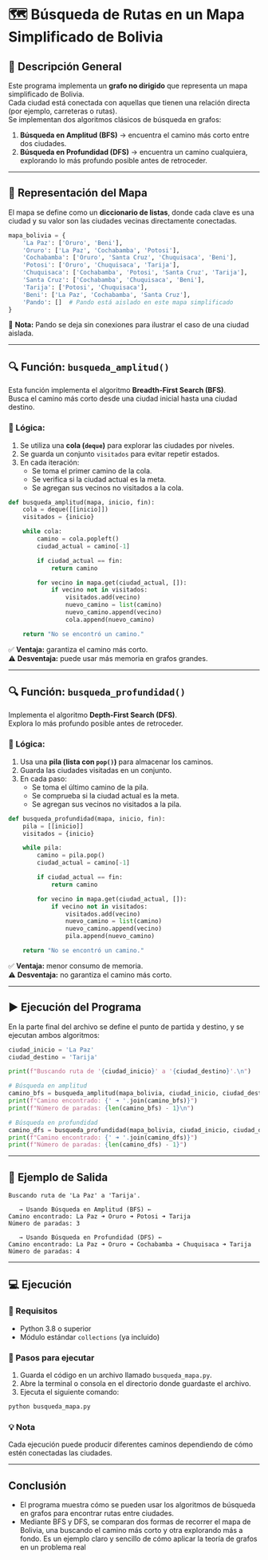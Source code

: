 # 🗺️ Búsqueda de Rutas en un Mapa Simplificado de Bolivia

## 📘 Descripción General

Este programa implementa un **grafo no dirigido** que representa un mapa simplificado de Bolivia.  
Cada ciudad está conectada con aquellas que tienen una relación directa (por ejemplo, carreteras o rutas).  
Se implementan dos algoritmos clásicos de búsqueda en grafos:

1. **Búsqueda en Amplitud (BFS)** → encuentra el camino más corto entre dos ciudades.  
2. **Búsqueda en Profundidad (DFS)** → encuentra un camino cualquiera, explorando lo más profundo posible antes de retroceder.

---

## 🧩 Representación del Mapa

El mapa se define como un **diccionario de listas**, donde cada clave es una ciudad y su valor son las ciudades vecinas directamente conectadas.

```python
mapa_bolivia = {
    'La Paz': ['Oruro', 'Beni'],
    'Oruro': ['La Paz', 'Cochabamba', 'Potosi'],
    'Cochabamba': ['Oruro', 'Santa Cruz', 'Chuquisaca', 'Beni'],
    'Potosi': ['Oruro', 'Chuquisaca', 'Tarija'],
    'Chuquisaca': ['Cochabamba', 'Potosi', 'Santa Cruz', 'Tarija'],
    'Santa Cruz': ['Cochabamba', 'Chuquisaca', 'Beni'],
    'Tarija': ['Potosi', 'Chuquisaca'],
    'Beni': ['La Paz', 'Cochabamba', 'Santa Cruz'],
    'Pando': []  # Pando está aislado en este mapa simplificado
}
```

📍 **Nota:** Pando se deja sin conexiones para ilustrar el caso de una ciudad aislada.

---

## 🔍 Función: `busqueda_amplitud()`

Esta función implementa el algoritmo **Breadth-First Search (BFS)**.  
Busca el camino más corto desde una ciudad inicial hasta una ciudad destino.

### 🔧 Lógica:
1. Se utiliza una **cola (`deque`)** para explorar las ciudades por niveles.  
2. Se guarda un conjunto `visitados` para evitar repetir estados.  
3. En cada iteración:
   - Se toma el primer camino de la cola.
   - Se verifica si la ciudad actual es la meta.
   - Se agregan sus vecinos no visitados a la cola.

```python
def busqueda_amplitud(mapa, inicio, fin):
    cola = deque([[inicio]])
    visitados = {inicio}

    while cola:
        camino = cola.popleft()
        ciudad_actual = camino[-1]

        if ciudad_actual == fin:
            return camino

        for vecino in mapa.get(ciudad_actual, []):
            if vecino not in visitados:
                visitados.add(vecino)
                nuevo_camino = list(camino)
                nuevo_camino.append(vecino)
                cola.append(nuevo_camino)

    return "No se encontró un camino."
```

✅ **Ventaja:** garantiza el camino más corto.  
⚠️ **Desventaja:** puede usar más memoria en grafos grandes.

---

## 🔍 Función: `busqueda_profundidad()`

Implementa el algoritmo **Depth-First Search (DFS)**.  
Explora lo más profundo posible antes de retroceder.

### 🔧 Lógica:
1. Usa una **pila (lista con `pop()`)** para almacenar los caminos.
2. Guarda las ciudades visitadas en un conjunto.
3. En cada paso:
   - Se toma el último camino de la pila.
   - Se comprueba si la ciudad actual es la meta.
   - Se agregan sus vecinos no visitados a la pila.

```python
def busqueda_profundidad(mapa, inicio, fin):
    pila = [[inicio]]
    visitados = {inicio}

    while pila:
        camino = pila.pop()
        ciudad_actual = camino[-1]

        if ciudad_actual == fin:
            return camino

        for vecino in mapa.get(ciudad_actual, []):
            if vecino not in visitados:
                visitados.add(vecino)
                nuevo_camino = list(camino)
                nuevo_camino.append(vecino)
                pila.append(nuevo_camino)

    return "No se encontró un camino."
```

✅ **Ventaja:** menor consumo de memoria.  
⚠️ **Desventaja:** no garantiza el camino más corto.

---

## ▶️ Ejecución del Programa

En la parte final del archivo se define el punto de partida y destino, y se ejecutan ambos algoritmos:

```python
ciudad_inicio = 'La Paz'
ciudad_destino = 'Tarija'

print(f"Buscando ruta de '{ciudad_inicio}' a '{ciudad_destino}'.\n")

# Búsqueda en amplitud
camino_bfs = busqueda_amplitud(mapa_bolivia, ciudad_inicio, ciudad_destino)
print(f"Camino encontrado: {' ➜ '.join(camino_bfs)}")
print(f"Número de paradas: {len(camino_bfs) - 1}\n")

# Búsqueda en profundidad
camino_dfs = busqueda_profundidad(mapa_bolivia, ciudad_inicio, ciudad_destino)
print(f"Camino encontrado: {' ➜ '.join(camino_dfs)}")
print(f"Número de paradas: {len(camino_dfs) - 1}")
```

---

## 🧠 Ejemplo de Salida

```text
Buscando ruta de 'La Paz' a 'Tarija'.

   → Usando Búsqueda en Amplitud (BFS) ←
Camino encontrado: La Paz ➜ Oruro ➜ Potosi ➜ Tarija
Número de paradas: 3

   → Usando Búsqueda en Profundidad (DFS) ←
Camino encontrado: La Paz ➜ Oruro ➜ Cochabamba ➜ Chuquisaca ➜ Tarija
Número de paradas: 4
```

---

## 💻 Ejecución

### 🔧 Requisitos
- Python 3.8 o superior
- Módulo estándar `collections` (ya incluido)

### 🚀 Pasos para ejecutar
1. Guarda el código en un archivo llamado `busqueda_mapa.py`.
2. Abre la terminal o consola en el directorio donde guardaste el archivo.
3. Ejecuta el siguiente comando:

```bash
python busqueda_mapa.py
```

### 💡 Nota
Cada ejecución puede producir diferentes caminos dependiendo de cómo estén conectadas las ciudades.

---

## Conclusión

* El programa muestra cómo se pueden usar los algoritmos de búsqueda en grafos para encontrar rutas entre ciudades.
* Mediante BFS y DFS, se comparan dos formas de recorrer el mapa de Bolivia, una buscando el camino más corto y otra explorando más a fondo. Es un ejemplo claro y sencillo de cómo aplicar la teoría de grafos en un problema real 
